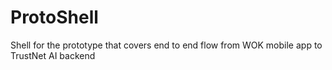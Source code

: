 # ProtoShell
Shell for the prototype that covers end to end flow from WOK mobile app to TrustNet AI backend 
